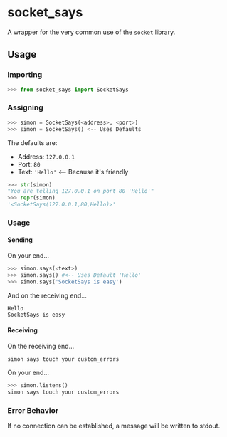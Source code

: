 # socket_says
A wrapper for the very common use of the `socket` library.
## Usage
### Importing
```python
>>> from socket_says import SocketSays
```
### Assigning
```python
>>> simon = SocketSays(<address>, <port>)
>>> simon = SocketSays() <-- Uses Defaults
```
The defaults are:
- Address: `127.0.0.1`
- Port: `80`
- Text: `'Hello'` <-- Because it's friendly
```python
>>> str(simon)
"You are telling 127.0.0.1 on port 80 'Hello'"
>>> repr(simon)
'<SocketSays(127.0.0.1,80,Hello)>'
```

### Usage

#### Sending
On your end...
```python
>>> simon.says(<text>)
>>> simon.says() #<-- Uses Default 'Hello'
>>> simon.says('SocketSays is easy')
```
And on the receiving end...
```
Hello
SocketSays is easy
```
#### Receiving
On the receiving end...
```
simon says touch your custom_errors
```
On your end...
```python
>>> simon.listens()
simon says touch your custom_errors

```

### Error Behavior
If no connection can be established, a message will be written to stdout.
